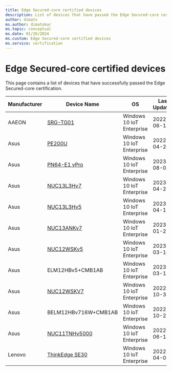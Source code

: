 ```yaml
---
title: Edge Secured-core certified devices
description: List of devices that have passed the Edge Secured-core certifications
author: dimatx
ms.author: dimatokar
ms.topic: conceptual 
ms.date: 01/26/2024
ms.custom: Edge Secured-core certified devices
ms.service: certification
---
```


# Edge Secured-core certified devices
This page contains a list of devices that have successfully passed the Edge Secured-core certification.

|Manufacturer|Device Name|OS|Last Updated|
---|---|---|---
|AAEON|[SRG-TG01](https://newdata.aaeon.com.tw/DOWNLOAD/2014%20datasheet/Systems/SRG-TG01.pdf)|Windows 10 IoT Enterprise|2022-06-14|
|Asus|[PE200U](https://www.asus.com/networking-iot-servers/aiot-industrial-solutions/embedded-computers-edge-ai-systems/pe200u/)|Windows 10 IoT Enterprise|2022-04-20|
|Asus|[PN64-E1 vPro](https://www.asus.com/ca-en/displays-desktops/mini-pcs/pn-series/asus-expertcenter-pn64-e1/)|Windows 10 IoT Enterprise|2023-08-08|
|Asus|[NUC13L3Hv7](https://www.asus.com/us/displays-desktops/nucs/nuc-mini-pcs/asus-nuc-13-pro/)|Windows 10 IoT Enterprise|2023-04-28|
|Asus|[NUC13L3Hv5](https://www.asus.com/us/displays-desktops/nucs/nuc-mini-pcs/asus-nuc-13-pro/)|Windows 10 IoT Enterprise|2023-04-12|
|Asus|[NUC13ANKv7](https://www.asus.com/us/displays-desktops/nucs/nuc-mini-pcs/asus-nuc-13-pro/)|Windows 10 IoT Enterprise|2023-01-27|
|Asus|[NUC12WSKv5](https://www.asus.com/us/displays-desktops/nucs/nuc-kits/asus-nuc-12-pro/)|Windows 10 IoT Enterprise|2023-03-16|
|Asus|ELM12HBv5+CMB1AB|Windows 10 IoT Enterprise|2023-03-17|
|Asus|[NUC12WSKV7](https://www.asus.com/us/displays-desktops/nucs/nuc-kits/asus-nuc-12-pro/)|Windows 10 IoT Enterprise|2022-10-31|
|Asus|BELM12HBv716W+CMB1AB|Windows 10 IoT Enterprise|2022-10-25|
|Asus|[NUC11TNHv5000](https://www.asus.com/us/displays-desktops/nucs/nuc-kits/nuc-11-pro-kit/)|Windows 10 IoT Enterprise|2022-06-14|
|Lenovo|[ThinkEdge SE30](https://www.lenovo.com/us/en/p/desktops/thinkedge/thinkedge-se30/len102c0004)|Windows 10 IoT Enterprise|2022-04-06|
